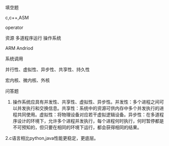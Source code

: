 ﻿﻿填空题c,c++,ASMoperator资源  多道程序运行  操作系统ARM Andriod系统调用并行性、虚拟性、异步性、共享性、持久性宏内核、微内核、外核问答题1. 操作系统应具有并发性、共享性、虚拟性、异步性。并发性：多个进程之间可以并发执行和交换信息。共享性：系统中的资源可供内存中多个并发执行的进程共同使用。虚拟性：将物理设备对应若干虚拟逻辑设备。异步性：在多道程序设计的环境下，允许多个进程并发执行，每个进程何时执行，何时暂停都是不可预知的，但只要在相同的环境下运行，都会获得相同的结果。2.c语言相比python,java性能更稳定，更底层。